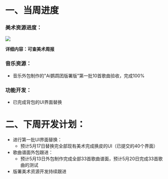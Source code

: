 # 一、当周进度
### 美术资源进度：
![](https://cdn.nlark.com/yuque/0/2024/png/12926950/1715411033704-2e78375b-4ba4-40eb-a07f-f12c220c01dd.png)

**详细内容：可查美术周报**

### 音乐资源：
+ 音乐外包制作的"Ai鹦鹉团版署版"第一批10首歌曲验收，完成100%

### 功能开发：
+ 已完成背包的UI界面替换

# 二、下周开发计划：
+  进行第一批UI界面替换：
    - 预计5月17日替换完全部现有美术完成换皮的UI（已提交的40个界面） 
+  歌曲谱面外包跟进：
    -  预计5月13日外包制作完成全部33首歌曲谱面，预计5月20日完成33首歌曲的测试  
+ 版署美术资源开发持续跟进



